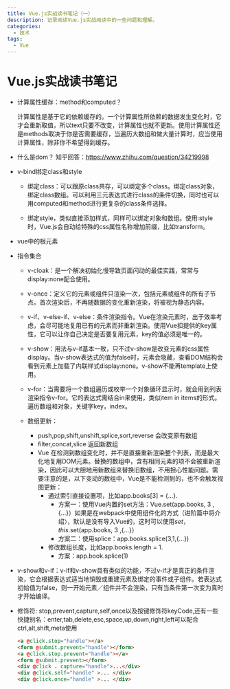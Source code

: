 ```yaml
---
title: Vue.js实战读书笔记（一）
description: 记录阅读Vue.js实战阅读中的一些问题和理解。
categories:
  - 技术
tags:
  - Vue
---
```

# Vue.js实战读书笔记

- 计算属性缓存：method和computed？

  计算属性是基于它的依赖缓存的。一个计算属性所依赖的数据发生变化时，它才会重新取值，所以text只要不改变，计算属性也就不更新。使用计算属性还是methods取决于你是否需要缓存，当遍历大数组和做大量计算时，应当使用计算属性，除非你不希望得到缓存。

- 什么是dom？
  知乎回答：https://www.zhihu.com/question/34219998

- v-bind绑定class和style
  
  - 绑定class：可以跟原class共存，可以绑定多个class。绑定class对象，绑定class数组。可以利用三元表达式进行class的条件切换，同时也可以用computed和method进行更复杂的class条件选择。
  
  - 绑定style，类似直接添加样式，同样可以绑定对象和数组。使用:style时，Vue.js会自动给特殊的css属性名称增加前缀，比如transform。

- vue中的根元素

- 指令集合

  - v-cloak：是一个解决初始化慢导致页面闪动的最佳实践，常常与display:none配合使用。
  
  - v-once：定义它的元素或组件只渲染一次，包括元素或组件的所有子节点。首次渲染后，不再随数据的变化重新渲染，将被视为静态内容。
  
  - v-if、v-else-if、v-else：条件渲染指令。Vue在渲染元素时，出于效率考虑，会尽可能地复用已有的元素而非重新渲染。使用Vue扣提供的key属性，它可以让你自己决定是否要复用元素，key的值必须是唯一的。
  
  - v-show：用法与v-if基本一致，只不过v-show是改变元素的css属性display。当v-show表达式的值为false时，元素会隐藏，查看DOM结构会看到元素上加载了内联样式display:none。v-show不能再template上使用。

  - v-for：当需要将一个数组遍历或枚举一个对象循环显示时，就会用到列表渲染指令v-for。它的表达式需结合in来使用，类似item in items的形式。遍历数组和对象，关键字key，index。

  - 数组更新：
    - push,pop,shift,unshift,splice,sort,reverse 会改变原有数组
    - filter,concat,slice 返回新数组
    - Vue 在检测到数组变化时，并不是直接重新渲染整个列表，而是最大化地复用DOM元素。替换的数组中，含有相同元素的项不会被重新渲染，因此可以大胆地用新数组来替换旧数组，不用担心性能问题。需要注意的是，以下变动的数组中，Vue是不能检测到的，也不会触发视图更新：
      - 通过索引直接设置项，比如app.books[3] = {...}.
        - 方案一：使用Vue内置的set方法：Vue.set(app.books, 3 ,{...}）如果是在webpack中使用组件化的方式（进阶篇中将介绍〉，默认是没有导入Vue的，这时可以使用$set，this.$set(app.books, 3 ,{...}）
        - 方案二：使用splice：app.books.splice(3,1,{...})
      - 修改数组长度，比如app.books.length = 1.
        - 方案：app.book.splice(1)

- v-show和v-if：v-if和v-show具有类似的功能，不过v-if才是真正的条件渲染，它会根据表达式适当地销毁或重建元素及绑定的事件或子组件。若表达式初始值为false，则一开始元素／组件并不会渲染，只有当条件第一次变为真时才开始编译。

- 修饰符: stop,prevent,capture,self,once以及按键修饰符keyCode,还有一些快捷别名：enter,tab,delete,esc,space,up,down,right,left可以配合ctrl,alt,shift,meta使用

  ```html
  <a @click.stop="handle"></a>
  <form @submit.prevent="handle"></form>
  <a @click.stop.prevent="handle"></a>
  <form @submit.prevent></form>
  <div @click . capture="handle">...</div>
  <div @click.self="handle" >... </div>
  <div @click.once="handle" >... </div>
  ```
